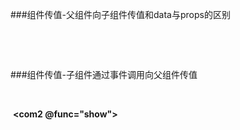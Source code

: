 ###组件传值-父组件向子组件传值和data与props的区别

<body>

  <div id="app">

​    <!-- 父组件，可以在引用子组件的时候， 通过 属性绑定（v-bind:） 的形式, 把 需要传递给 子组件的数据，以属性绑定的形式，传递到子组件内部，供子组件使用 -->

​    <com1 v-bind:parentmsg="msg"></com1>

  </div>

  <script>

​    // 创建 Vue 实例，得到 ViewModel

​    var vm = new Vue({

​      el: '#app',

​      data: {

​        msg: '123 啊-父组件中的数据'

​      },

​      components: {

​        // 结论：经过演示，发现，子组件中，默认无法访问到 父组件中的 data 上的数据 和 methods 中的方法

​        com1: {

​          data() { // 注意： 子组件中的 data 数据，并不是通过 父组件传递过来的，而是子组件自身私有的，比如： 子组件通过 Ajax ，请求回来的数据，都可以放到 data 身上；

​            // data 上的数据，都是可读可写的；

​            return {

​              title: '123',

​              content: 'qqq'

​            }

​          },

​          **template: '<h1 @click="change">这是子组件 --- {{ parentmsg }}</h1>',**

​          **// 注意： 组件中的 所有 props 中的数据，都是通过 父组件传递给子组件的**

​          **// props 中的数据，都是只读的，无法重新赋值**

​          **props: ['parentmsg'], // 把父组件传递过来的 parentmsg 属性，先在 props 数组中，定义一下，这样，才能使用这个数据**

​          directives: {},

​          filters: {},

​          components: {},

​          methods: {

​            change() {

​              this.parentmsg = '被修改了'

​            }

​          }

​        }

​      }

​    });

  </script>



###组件传值-子组件通过事件调用向父组件传值



<body>

  <div id="app">

​    <!-- 父组件向子组件 传递 方法，使用的是 事件绑定机制； v-on, 当我们自定义了 一个 事件属性之后，那么，子组件就能够，通过某些方式，来调用 传递进去的 这个 方法了 -->

​    **<com2 @func="show"></com2>**

  </div>

  <template id="tmpl">

    <div>

​      <h1>这是 子组件</h1>

​      <input type="button" value="这是子组件中的按钮 - 点击它，触发 父组件传递过来的 func 方法" @click="myclick">

​    </div>

  </template>

  <script>

​    // 定义了一个字面量类型的 组件模板对象

​    var com2 = {

​      template: '#tmpl', // 通过指定了一个 Id, 表示 说，要去加载 这个指定Id的 template 元素中的内容，当作 组件的HTML结构

​      data() {

​        return {

​          sonmsg: { name: '小头儿子', age: 6 }

​        }

​      },

​      methods: {

​        myclick() {

​          // 当点击子组件的按钮的时候，如何 拿到 父组件传递过来的 func 方法，并调用这个方法？？？

​          //  emit 英文原意： 是触发，调用、发射的意思

​          // this.$emit('func123', 123, 456)

​          **this.$emit('func', this.sonmsg)**

​        }

​      }

​    }

​    // 创建 Vue 实例，得到 ViewModel

​    var vm = new Vue({

​      el: '#app',

​      data: {

​        datamsgFormSon: null

​      },

​      methods: {

​        show(data) {

​          // console.log('调用了父组件身上的 show 方法: --- ' + data)

​          // console.log(data);

​          this.datamsgFormSon = data

​        }

​      },

​      components: {

​        com2

​        // com2: com2

​      }

​    });